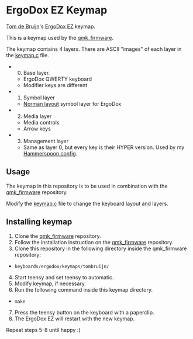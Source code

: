 # ErgoDox EZ Keymap

[Tom de Bruijn]'s [ErgoDox EZ] keymap.

This is a keymap used by the [qmk_firmware].

The keymap contains 4 layers. There are ASCII "images" of each layer in the
[keymap.c](keymap.c) file.

- 0. Base layer.
  - ErgoDox QWERTY keyboard
  - Modifier keys are different
- 1. Symbol layer
  - [Norman layout] symbol layer for ErgoDox
- 2. Media layer
  - Media controls
  - Arrow keys
- 3. Management layer
  - Same as layer 0, but every key is their HYPER version. Used by my
    [Hammerspoon config].

## Usage

The keymap in this repository is to be used in combination with the [qmk_firmware] repository.

Modify the [keymap.c](keymap.c) file to change the keyboard layout and layers.

## Installing keymap

1. Clone the [qmk_firmware] repository.
2. Follow the installation instruction on the [qmk_firmware] repository.
3. Clone this repository in the following directory inside the qmk_firmware repository:
  - `keyboards/ergodox/keymaps/tombruijn/`
4. Start teensy and set teensy to automatic.
5. Modify keymap, if necessary.
6. Run the following command inside this keymap directory.
  - `make`
7. Press the teensy button on the keyboard with a paperclip.
8. The ErgoDox EZ will restart with the new keymap.

Repeat steps 5-8 until happy :)

[Tom de Bruijn]: https://github.com/tombruijn
[Hammerspoon config]: https://github.com/tombruijn/dotfiles/tree/master/hammerspoon
[ErgoDox EZ]: https://ergodox-ez.com/
[Norman layout]: https://www.normanlayout.info/
[qmk_firmware]: https://github.com/jackhumbert/qmk_firmware

